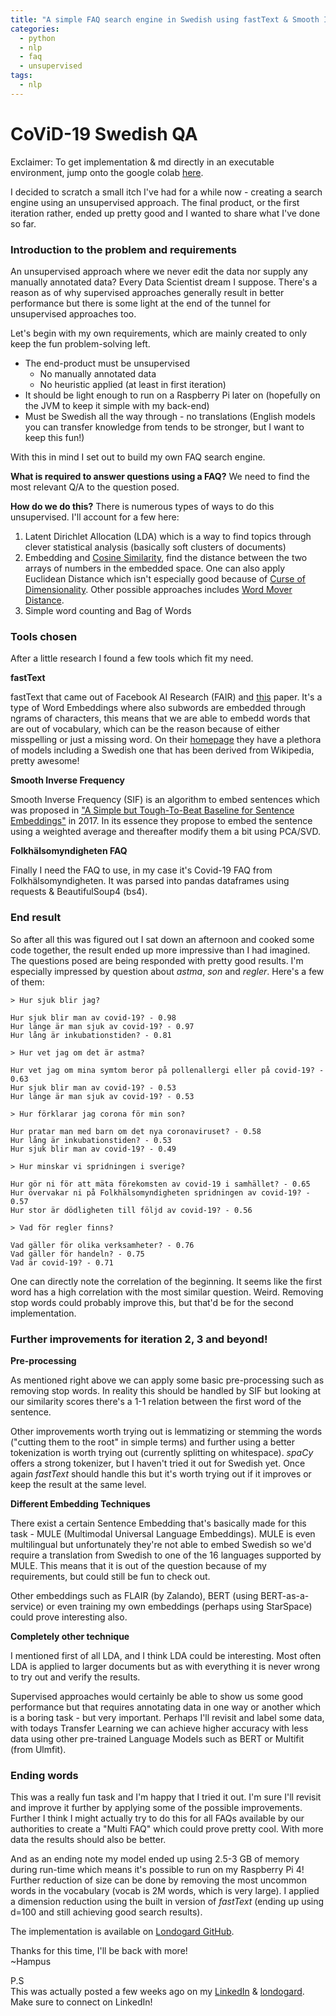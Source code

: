 ```yaml
---
title: "A simple FAQ search engine in Swedish using fastText & Smooth Inverse Frequency"
categories:
  - python
  - nlp
  - faq
  - unsupervised
tags:
  - nlp
---
```

# CoViD-19 Swedish QA

Exclaimer: To get implementation & md directly in an executable environment, jump onto the google colab [here](https://colab.research.google.com/github/londogard/nlp-projects/blob/master/python/CoViD_19_QA.ipynb).

I decided to scratch a small itch I've had for a while now - creating a search engine using an unsupervised approach. The final product, or the first iteration rather, ended up pretty good and I wanted to share what I've done so far.

### Introduction to the problem and requirements

An unsupervised approach where we never edit the data nor supply any manually annotated data? Every Data Scientist dream I suppose. There's a reason as of why supervised approaches generally result in better performance but there is some light at the end of the tunnel for unsupervised approaches too.

Let's begin with my own requirements, which are mainly created to only keep the fun problem-solving left.

- The end-product must be unsupervised
  - No manually annotated data
  - No heuristic applied (at least in first iteration)
- It should be light enough to run on a Raspberry Pi later on (hopefully on the JVM to keep it simple with my back-end)
- Must be Swedish all the way through - no translations (English models you can transfer knowledge from tends to be stronger, but I want to keep this fun!)

With this in mind I set out to build my own FAQ search engine.

**What is required to answer questions using a FAQ?** We need to find the most relevant Q/A to the question posed. 

**How do we do this?** There is numerous types of ways to do this unsupervised. I'll account for a few here:

1. Latent Dirichlet Allocation (LDA) which is a way to find topics through clever statistical analysis (basically soft clusters of documents)
2. Embedding and [Cosine Similarity](https://en.wikipedia.org/wiki/Cosine_similarity), find the distance between the two arrays of numbers in the embedded space. One can also apply Euclidean Distance which isn't especially good because of [Curse of Dimensionality](https://en.wikipedia.org/wiki/Curse_of_dimensionality). Other possible approaches includes [Word Mover Distance](https://arxiv.org/pdf/1912.00509.pdf). 
3. Simple word counting and Bag of Words

### Tools chosen

After a little research I found a few tools which fit my need. 

**fastText**

fastText that came out of Facebook AI Research (FAIR) and [this](https://arxiv.org/abs/1607.04606) paper. It's a type of Word Embeddings where also subwords are embedded through ngrams of characters, this means that we are able to embedd words that are out of vocabulary, which can be the reason because of either misspelling or just a missing word.
On their [homepage](https://fasttext.cc/) they have a plethora of models including a Swedish one that has been derived from Wikipedia, pretty awesome!

**Smooth Inverse Frequency**

Smooth Inverse Frequency (SIF) is an algorithm to embed sentences which was proposed in ["A Simple but Tough-To-Beat Baseline for Sentence Embeddings"](https://openreview.net/pdf?id=SyK00v5xx) in 2017. In its essence they propose to embed the sentence using a weighted average and thereafter modify them a bit using PCA/SVD.

**Folkhälsomyndigheten FAQ**

Finally I need the FAQ to use, in my case it's Covid-19 FAQ from Folkhälsomyndigheten. It was parsed into pandas dataframes using requests & BeautifulSoup4 (bs4).

### End result

So after all this was figured out I sat down an afternoon and cooked some code together, the result ended up more impressive than I had imagined. The questions posed are being responded with pretty good results. I'm especially impressed by question about _astma_, _son_ and _regler_. Here's a few of them:

```
> Hur sjuk blir jag?

Hur sjuk blir man av covid-19? - 0.98
Hur länge är man sjuk av covid-19? - 0.97
Hur lång är inkubationstiden? - 0.81
```

```
> Hur vet jag om det är astma?

Hur vet jag om mina symtom beror på pollenallergi eller på covid-19? - 0.63
Hur sjuk blir man av covid-19? - 0.53
Hur länge är man sjuk av covid-19? - 0.53
```

```
> Hur förklarar jag corona för min son?

Hur pratar man med barn om det nya coronaviruset? - 0.58
Hur lång är inkubationstiden? - 0.53
Hur sjuk blir man av covid-19? - 0.49
```

```
> Hur minskar vi spridningen i sverige?

Hur gör ni för att mäta förekomsten av covid-19 i samhället? - 0.65
Hur övervakar ni på Folkhälsomyndigheten spridningen av covid-19? - 0.57
Hur stor är dödligheten till följd av covid-19? - 0.56
```

```
> Vad för regler finns?

Vad gäller för olika verksamheter? - 0.76
Vad gäller för handeln? - 0.75
Vad är covid-19? - 0.71
```

One can directly note the correlation of the beginning. It seems like the first word has a high correlation with the most similar question. Weird. Removing stop words could probably improve this, but that'd be for the second implementation.

### Further improvements for iteration 2, 3 and beyond!

**Pre-processing**

As mentioned right above we can apply some basic pre-processing  such as removing stop words. In reality this should be handled by SIF but looking at our similarity scores there's a 1-1 relation between the first word of the sentence. 

Other improvements worth trying out is lemmatizing or stemming the words ("cutting them to the root" in simple terms) and further using a better tokenization is worth trying out (currently splitting on whitespace). _spaCy_ offers a strong tokenizer, but I haven't tried it out for Swedish yet. Once again _fastText_ should handle this but it's worth trying out if it improves or keep the result at the same level.

**Different Embedding Techniques**

There exist a certain Sentence Embedding that's basically made for this task - MULE (Multimodal Universal Language Embeddings). MULE is even multilingual but unfortunately they're not able to embed Swedish so we'd require a translation from Swedish to one of the 16 languages supported by MULE. This means that it is out of the question because of my requirements, but could still be fun to check out. 

Other embeddings such as FLAIR (by Zalando), BERT (using BERT-as-a-service) or even training my own embeddings (perhaps using StarSpace) could prove interesting also.

**Completely other technique**

I mentioned first of all LDA, and I think LDA could be interesting. Most often LDA is applied to larger documents but as with everything it is never wrong to try out and verify the results. 

Supervised approaches would certainly be able to show us some good performance but that requires annotating data in one way or another which is a boring task - but very important. Perhaps I'll revisit and label some data, with todays Transfer Learning we can achieve higher accuracy with less data using other pre-trained  Language Models such as BERT or Multifit (from Ulmfit).

### Ending words

This was a really fun task and I'm happy that I tried it out. I'm sure I'll revisit and improve it further by applying some of the possible improvements. Further I think I might actually try to do this for all FAQs available by our authorities to create a "Multi FAQ" which could prove pretty cool. With more data the results should also be better.

And as an ending note my model ended up using 2.5-3 GB of memory during run-time which means it's possible to run on my Raspberry Pi 4! Further reduction of size can be done by removing the most uncommon words in the vocabulary (vocab is 2M words, which is very large). I applied a dimension reduction using the built in version of _fastText_ (ending up using d=100 and still achieving good search results).

The implementation is available on [Londogard GitHub](https://github.com/londogard/nlp-projects/blob/master/python/CoViD_19_QA.ipynb).

Thanks for this time, I'll be back with more!  
~Hampus

P.S  
This was actually posted a few weeks ago on my [LinkedIn](https://www.linkedin.com/posts/hampus-lond%C3%B6g%C3%A5rd-6177aa79_londogardnlp-projects-activity-6660568021008035840-Lxic) & [londogard](https://londogard.com/blog/4).  
Make sure to connect on LinkedIn!